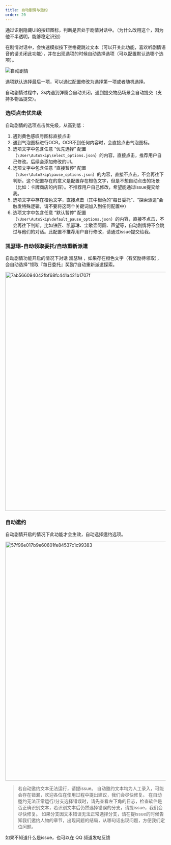```yaml
---
title: 自动剧情与邀约
order: 20
---
```


通过识别隐藏UI的按钮图标，判断是否处于剧情对话中。（为什么改用这个，因为他不半透明，能够稳定识别）


在剧情对话中，会快速模拟按下空格键跳过文本（可以开关此功能，喜欢听剧情语音的请关闭此功能），并在出现选项的时候自动选择选项（可以配置默认选哪个选项）。

![自动剧情](https://github.com/user-attachments/assets/02c9464e-3e4e-4080-b82f-d46dd963f90a)

选项默认选择最后一项，可以通过配置修改为选择第一项或者随机选择。

自动剧情过程中，3s内遇到弹窗会自动关闭，遇到提交物品场景会自动提交（支持多物品提交）。

### 选项点击优先级

自动剧情的选项点击优先级，从高到低：

1. 遇到黄色感叹号图标直接点击
2. 遇到气泡图标进行OCR，OCR不到任何内容时，会直接点击气泡图标。
3. 选项文字中包含任意 “优先选择” 配置（`\User\AutoSkip\select_options.json`）的内容，直接点击，推荐用户自己修改。后续会添加修改的UI。
4. 选项文字中包含任意 “直接暂停” 配置（`\User\AutoSkip\pause_options.json`）的内容，直接不点击，不会再往下判断。这个配置存在的意义是配置存在橙色文字，但是不想自动点击的场景（比如：卡牌商店的内容）。不推荐用户自己修改，希望能通过issue提交给我。
5. 选项文字中存在橙色文字，直接点击（其中橙色的“每日委托”、“探索派遣”会触发特殊逻辑，请不要将这两个关键词加入到任何配置中）
6. 选项文字中包含任意 “默认暂停” 配置（`\User\AutoSkip\default_pause_options.json`）的内容，直接不点击，不会再往下判断。比如铁匠、凯瑟琳、尘歌壶阿圆、声望等，自动剧情将不会跳过与他们的对话。此配置不推荐用户自行修改，请通过issue提交给我。

### 凯瑟琳-自动领取委托/自动重新派遣

自动剧情功能开启的情况下对话 凯瑟琳 ，如果存在橙色文字（有奖励待领取），会自动选择“领取『每日委托』奖励”/自动重新派遣探索。

<img width="1125" height="750" alt="7ab566094042fbf68fc441a421b1707f" src="https://github.com/user-attachments/assets/dfda11e7-94b0-4d8d-8826-648569bbe7f6" />

### 自动邀约

自动剧情开启的情况下此功能才会生效，自动选择邀约选项。

<img width="1125" height="750" alt="57f96e017b9e60601fe84537c1c99383" src="https://github.com/user-attachments/assets/ac0e18d7-d997-4574-b4b3-2bb476f9828c" />

> 若自动邀约文本无法运行，请提issue。
> 自动邀约文本均为人工录入，可能会存在错漏，欢迎各位在使用过程中提出建议，我们会尽快修复。
> 在自动邀约无法正常运行/分支选择错误时，请先查看左下角的日志，检查软件是否正确识别文本，若识别文本后仍然选择错误的分支，请提issue，我们会尽快修复。
> 如果分支因文本错误无法正常选择分支，请在提issue的时候告知我们邀约人物的章节，出现问题的结局，从哪句话出现问题，方便我们定位问题。

如果不知道什么是issue，也可以在 QQ 频道发帖反馈

